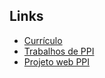 ## Links

 - [Currículo](https://igoraugust0.github.io/personal-portfolio/)
 - [Trabalhos de PPI](https://igoraugust0.github.io/PPI/)
 - [Projeto web PPI](https://igoraugust0.github.io/ProjetoWebPPI/)
 
